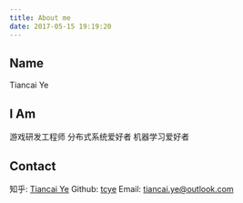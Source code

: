 ```yaml
---
title: About me
date: 2017-05-15 19:19:20
---
```

## Name
Tiancai Ye

## I Am
游戏研发工程师
分布式系统爱好者
机器学习爱好者

## Contact
知乎: [Tiancai Ye](https://www.zhihu.com/people/tiancaiye)
Github: [tcye](https://github.com/tcye)
Email: tiancai.ye@outlook.com